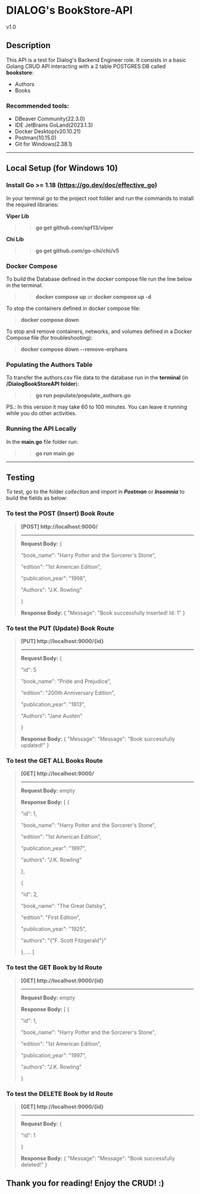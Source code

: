 # DIALOG's BookStore-API

v1.0

## Description
This API is a test for Dialog's Backend Engineer role. It consists in a basic Golang CRUD API
interacting with a 2 table POSTGRES DB called **bookstore**:
- Authors
- Books


### Recommended tools:

 - DBeaver Community(22.3.0)
 - IDE JetBrains GoLand(2023.1.3)
 - Docker Desktop(v20.10.21)
 - Postman(10.15.0)
 - Git for Windows(2.38.1)

****
## Local Setup (for Windows 10)

### **Install Go >= 1.18 (https://go.dev/doc/effective_go)**

In your terminal go to the project root folder and run the commands to install the required libraries:

**Viper Lib**
>> **go get github.com/spf13/viper**

**Chi Lib** 
>> **go get github.com/go-chi/chi/v5**

### **Docker Compose**
To build the Database defined in the docker compose file run the line below in the terminal:
>> **docker compose up**   *or* **docker compose up -d**

To stop the containers defined in docker compose file:

> **docker compose down**
>
To stop and remove containers, networks, and volumes defined in a Docker Compose file (for troubleshooting):
> 
> **docker compose down --remove-orphans**

### **Populating the Authors Table**
To transfer the authors.csv file data to the database run in the **terminal** (in **/DialogBookStoreAPI folder**):
>> **go run populate/populate_authors.go**

PS.: In this version it may take 60 to 100 minutes. You can leave it running while you do other activities.

### Running the API Locally
In the **main.go** file folder run:
>> **go run main.go**

****
## Testing

To test, go to the folder *collection* and import in ***Postman*** or ***Insomnia*** to build the fields as below:

### To test the POST (Insert) Book Route

> **[POST] http://localhost:9000/**
> ****
> **Request Body:**
> {
> 
>"book_name": "Harry Potter and the Sorcerer's Stone",
> 
>"edition": "1st American Edition",
> 
>"publication_year": "1998",
> 
>"Authors": "J.K. Rowling"
> 
>}
> 
> **Response Body:**
> {
"Message": "Book successfully inserted! Id: 1"
}
### To test the PUT (Update) Book Route
> **[PUT] http://localhost:9000/{id}**
> ****
> **Request Body:** 
> {
> 
> "id": 5
>
>"book_name": "Pride and Prejudice",
>
>"edition": "200th Anniversary Edition",
>
>"publication_year": "1813",
>
>"Authors": "Jane Austen"
>
>}
>
> **Response Body:**
> {
"Message": "Message": "Book successfully updated!"
}

### To test the GET ALL Books Route
> **[GET] http://localhost:9000/**
> ****
> **Request Body:** empty
> 
> **Response Body:**
> [
>{
> 
>"id": 1,
> 
>"book_name": "Harry Potter and the Sorcerer's Stone",
> 
>"edition": "1st American Edition",
> 
>"publication_year": "1997",
> 
>"authors": "J.K. Rowling"
> 
>},
> 
>{
> 
>"id": 2,
> 
>"book_name": "The Great Gatsby",
> 
>"edition": "First Edition",
> 
>"publication_year": "1925",
> 
>"authors": "{\"F. Scott Fitzgerald\"}"
> 
>}, ...
> ]

### To test the GET Book by Id Route
> **[GET] http://localhost:9000/{id}**
> ****
> **Request Body:** empty
>
> **Response Body:**
> [
>{
>
>"id": 1,
>
>"book_name": "Harry Potter and the Sorcerer's Stone",
>
>"edition": "1st American Edition",
>
>"publication_year": "1997",
>
>"authors": "J.K. Rowling"
>
>}

### To test the DELETE Book by Id Route
> **[GET] http://localhost:9000/{id}**
> ****
> **Request Body:**
> {
> 
> "id": 1
> 
> }
>
> **Response Body:**
> {
"Message": "Message": "Book successfully deleted!"
}
> 
## Thank you for reading! Enjoy the CRUD! :) 